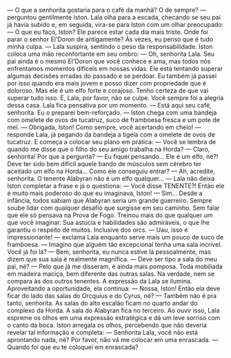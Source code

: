 — O que a senhorita gostaria para o café da manhã? O de sempre? — perguntou gentilmente Iston.
Lala olha para a escada, checando se seu pai já havia subido e, em seguida, vira-se para Iston com um olhar preocupado:
— O que eu faço, Iston? Ele parece estar cada dia mais triste. Onde foi parar o senhor El’Doron de antigamente? Às vezes, eu penso que é tudo minha culpa. — Lala suspira, sentindo o peso da responsabilidade.
Iston coloca uma mão reconfortante em seu ombro:
— Oh, senhorita Lala. Seu pai ainda é o mesmo El'Doron que você conhece e ama, mas todos nós enfrentamos momentos difíceis em nossas vidas. Ele está tentando superar algumas decisões erradas do passado e se perdoar. Eu também já passei por isso quando era mais jovem e posso dizer com propriedade que é doloroso. Mas ele é um elfo forte e corajoso. Tenho certeza de que vai superar tudo isso. E, Lala, por favor, não se culpe. Você sempre foi a alegria dessa casa.
Lala fica pensativa por um momento.
— Está aqui seu café, senhorita. Eu o preparei bem-reforçado. — Iston chega com uma bandeja com omelete de ovos de tucatruz, suco de framboesa fresca e um pote de mel.
— Obrigada, Iston! Como sempre, você acertando em cheio! — responde Lala, já pegando da bandeja a tigela com a omelete de ovos de tucatruz.
E começa a colocar seu plano em prática:
— Você se lembra de quando me disse que o filho do seu amigo trabalha na Horda?
—  Claro, senhorita! Por que a pergunta?
— Eu fiquei pensando... Ele é um elfo, né?! Deve ter sido bem difícil aquele bando de músculos sem cérebro ter aceitado um elfo na Horda... Como ele conseguiu entrar?
— Ah, acredite, senhorita. O tenente Alabyran não é um elfo qualquer... — Lala não deixa Iston completar a frase e já o questiona:
— Você disse TENENTE?! Então ele é muito mais poderoso do que eu imaginava, Iston!
—  Sim... Desde a infância, todos sabiam que Alabyran seria um grande guerreiro.  Sempre soube lidar com qualquer desafio que surgisse em seu caminho. Sem falar que ele só pensava na Prova de Fogo. Treinou mais do que qualquer um que você imaginar. Sua astúcia e habilidades são admiráveis, o que lhe garantiu o respeito de muitos. Inclusive dos orcs.
— Uau, isso é impressionante! — exclama Lala enquanto serve mais um pouco de suco de framboesa. — Imagino que alguém tão excepcional tenha uma sala incrível. Você já foi lá?
— Bem, senhorita, eu nunca estive lá pessoalmente, mas dizem que sua sala é realmente magnífica.
—  Deve ser tipo a sala do meu pai, né?
—  Pelo que já me disseram, é ainda mais pomposa. Toda mobiliada em madeira maciça, bem diferente das outras salas. Na verdade, nem se compara às dos outros tenentes.
A expressão da Lala se ilumina. Aproveitando a oportunidade, ela continua:
— Nossa, Iston! Então ela deve ficar do lado das salas do Orcquius e do Cyrus, né?
— Também não é pra tanto, senhorita. As salas do alto escalão ficam no quarto andar do complexo da Horda. A sala do Alabyran fica no terceiro.
Ao ouvir isso, Lala espreme os olhos em uma expressão estratégica e dá um leve sorriso com o canto da boca. Iston arregala os olhos, percebendo que não deveria revelar tal informação e completa:
—  Senhorita Lala, você não está aprontando nada, né? Por favor, não vá me colocar em uma enrascada.
—  Quando foi que eu te coloquei em enrascada?